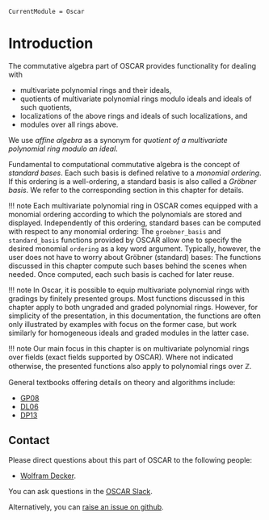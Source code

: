 ```@meta
CurrentModule = Oscar
```

# Introduction

The commutative algebra part of OSCAR provides functionality for dealing with

- multivariate polynomial rings and their ideals,
- quotients of multivariate polynomial rings modulo ideals and ideals of such quotients,
- localizations of the above rings and ideals of such localizations, and 
- modules over all rings above.

We use *affine algebra* as a synonym for *quotient of a multivariate polynomial ring modulo an ideal*.

Fundamental to computational commutative algebra is the concept of *standard bases*. Each such basis
is defined relative to a *monomial ordering*. If this ordering is a well-ordering, a standard basis is also called
a *Gröbner basis*. We refer to the corresponding section in this chapter for details.

!!! note
    Each multivariate polynomial ring in OSCAR comes equipped with a monomial ordering according to which the
    polynomials are stored and displayed. Independently of this ordering, standard bases can be computed with respect
    to any monomial ordering: The `groebner_basis` and `standard_basis` functions provided by OSCAR allow one to
    specify the desired monomial `ordering` as a key word argument. Typically, however, the user does not have
    to worry about Gröbner (standard) bases: The functions discussed in this chapter compute such bases behind
    the scenes when needed. Once computed, each such basis is cached for later reuse.

!!! note
    In Oscar, it is possible to equip multivariate polynomial rings with gradings by finitely presented groups. 
    Most functions discussed in this chapter apply to both ungraded and graded polynomial rings. However,
    for simplicity of the presentation, in this documentation, the functions are often only illustrated by examples with
    focus on the former case, but work similarly for homogeneous ideals and graded modules in the latter case.

!!! note
    Our main focus in this chapter is on multivariate polynomial rings over fields (exact fields supported by OSCAR). Where not indicated
    otherwise, the presented functions also apply to polynomial rings over $\mathbb Z$. 

General textbooks offering details on theory and algorithms include: 
- [GP08](@cite)
- [DL06](@cite)
- [DP13](@cite)


## Contact

Please direct questions about this part of OSCAR to the following people:
* [Wolfram Decker](https://www.mathematik.uni-kl.de/en/agag/people/head/prof-dr-wolfram-decker).

You can ask questions in the [OSCAR Slack](https://www.oscar-system.org/community/#slack).

Alternatively, you can [raise an issue on github](https://www.oscar-system.org/community/#how-to-report-issues).
